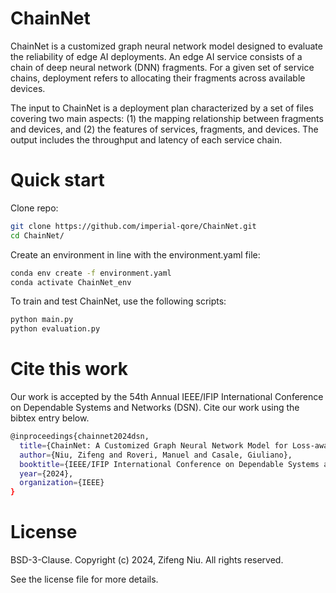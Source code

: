 # ChainNet
ChainNet is a customized graph neural network model designed to evaluate the reliability of edge AI deployments. An edge AI service consists of a chain of deep neural network (DNN) fragments. For a given set of service chains, deployment refers to allocating their fragments across available devices. <br>

The input to ChainNet is a deployment plan characterized by a set of files covering two main aspects: (1) the mapping relationship between fragments and devices, and (2) the features of services, fragments, and devices. The output includes the throughput and latency of each service chain. <be>

# Quick start
Clone repo:
```bash
git clone https://github.com/imperial-qore/ChainNet.git
cd ChainNet/
```

Create an environment in line with the environment.yaml file:
```bash
conda env create -f environment.yaml
conda activate ChainNet_env
```

To train and test ChainNet, use the following scripts: 
```bash
python main.py
python evaluation.py
```

# Cite this work
Our work is accepted by the 54th Annual IEEE/IFIP International Conference on Dependable Systems and Networks (DSN). Cite our work using the bibtex entry below.
```bash
@inproceedings{chainnet2024dsn,
  title={ChainNet: A Customized Graph Neural Network Model for Loss-aware Edge AI Service Deployment},
  author={Niu, Zifeng and Roveri, Manuel and Casale, Giuliano},
  booktitle={IEEE/IFIP International Conference on Dependable Systems and Networks (DSN)},
  year={2024},
  organization={IEEE}
}
```

# License
BSD-3-Clause. Copyright (c) 2024, Zifeng Niu. All rights reserved.<be>

See the license file for more details.
